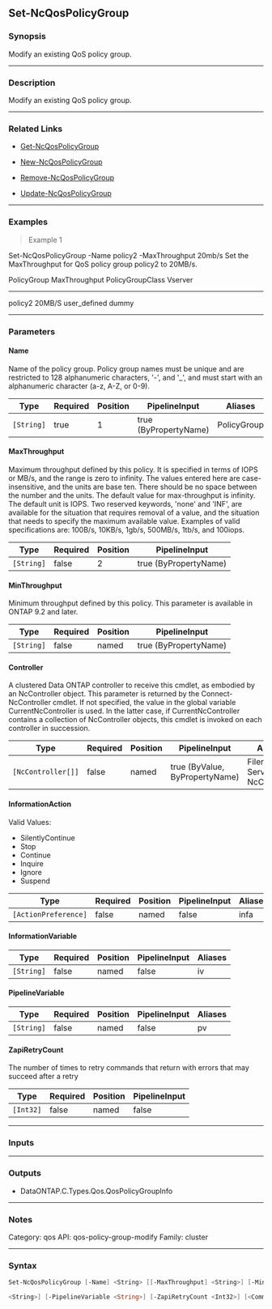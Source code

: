 Set-NcQosPolicyGroup
--------------------

### Synopsis
Modify an existing QoS policy group.

---

### Description

Modify an existing QoS policy group.

---

### Related Links
* [Get-NcQosPolicyGroup](Get-NcQosPolicyGroup)

* [New-NcQosPolicyGroup](New-NcQosPolicyGroup)

* [Remove-NcQosPolicyGroup](Remove-NcQosPolicyGroup)

* [Update-NcQosPolicyGroup](Update-NcQosPolicyGroup)

---

### Examples
> Example 1

Set-NcQosPolicyGroup -Name policy2 -MaxThroughput 20mb/s
Set the MaxThroughput for QoS policy group policy2 to 20MB/s.

PolicyGroup                                          MaxThroughput PolicyGroupClass     Vserver
-----------                                          ------------- ----------------     -------
policy2                                                     20MB/S user_defined         dummy

---

### Parameters
#### **Name**
Name of the policy group. Policy group names must be unique and are restricted to 128 alphanumeric characters, '-', and '_', and must start with an alphanumeric character (a-z, A-Z, or 0-9).

|Type      |Required|Position|PipelineInput        |Aliases    |
|----------|--------|--------|---------------------|-----------|
|`[String]`|true    |1       |true (ByPropertyName)|PolicyGroup|

#### **MaxThroughput**
Maximum throughput defined by this policy.  It is specified in terms of IOPS or MB/s, and the range is zero to infinity. The values entered here are case-insensitive, and the units are base ten. There should be no space between the number and the units.  The default value for max-throughput is infinity. The default unit is IOPS. Two reserved keywords, 'none' and 'INF', are available for the situation that requires removal of a value, and the situation that needs to specify the maximum available value. 
Examples of valid specifications are: 100B/s, 10KB/s, 1gb/s, 500MB/s, 1tb/s, and 100iops.

|Type      |Required|Position|PipelineInput        |
|----------|--------|--------|---------------------|
|`[String]`|false   |2       |true (ByPropertyName)|

#### **MinThroughput**
Minimum throughput defined by this policy.
This parameter is available in ONTAP 9.2 and later.

|Type      |Required|Position|PipelineInput        |
|----------|--------|--------|---------------------|
|`[String]`|false   |named   |true (ByPropertyName)|

#### **Controller**
A clustered Data ONTAP controller to receive this cmdlet, as embodied by an NcController object.  This parameter is returned by the Connect-NcController cmdlet.  If not specified, the value in the global variable CurrentNcController is used.  In the latter case, if CurrentNcController contains a collection of NcController objects, this cmdlet is invoked on each controller in succession.

|Type              |Required|Position|PipelineInput                 |Aliases                          |
|------------------|--------|--------|------------------------------|---------------------------------|
|`[NcController[]]`|false   |named   |true (ByValue, ByPropertyName)|Filer<br/>Server<br/>NcController|

#### **InformationAction**

Valid Values:

* SilentlyContinue
* Stop
* Continue
* Inquire
* Ignore
* Suspend

|Type                |Required|Position|PipelineInput|Aliases|
|--------------------|--------|--------|-------------|-------|
|`[ActionPreference]`|false   |named   |false        |infa   |

#### **InformationVariable**

|Type      |Required|Position|PipelineInput|Aliases|
|----------|--------|--------|-------------|-------|
|`[String]`|false   |named   |false        |iv     |

#### **PipelineVariable**

|Type      |Required|Position|PipelineInput|Aliases|
|----------|--------|--------|-------------|-------|
|`[String]`|false   |named   |false        |pv     |

#### **ZapiRetryCount**
The number of times to retry commands that return with errors that may succeed after a retry

|Type     |Required|Position|PipelineInput|
|---------|--------|--------|-------------|
|`[Int32]`|false   |named   |false        |

---

### Inputs

---

### Outputs
* DataONTAP.C.Types.Qos.QosPolicyGroupInfo

---

### Notes
Category: qos
API: qos-policy-group-modify
Family: cluster

---

### Syntax
```PowerShell
Set-NcQosPolicyGroup [-Name] <String> [[-MaxThroughput] <String>] [-MinThroughput <String>] [-Controller <NcController[]>] [-InformationAction <ActionPreference>] [-InformationVariable 
```
```PowerShell
<String>] [-PipelineVariable <String>] [-ZapiRetryCount <Int32>] [<CommonParameters>]
```
